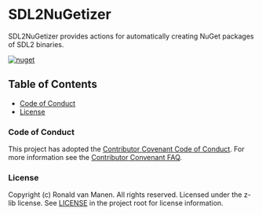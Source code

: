 # SDL2NuGetizer

SDL2NuGetizer provides actions for automatically creating NuGet packages of SDL2 binaries.

[![nuget](https://github.com/ronaldvanmanen/SDL2NuGetizer/actions/workflows/nugetize-sdl2.yml/badge.svg)](https://github.com/ronaldvanmanen/SDL2NuGetizer/actions/workflows/nugetize-sdl2.yml)

## Table of Contents

* [Code of Conduct](#code-of-conduct)
* [License](#license)

### Code of Conduct

This project has adopted the [Contributor Covenant Code of Conduct](https://www.contributor-covenant.org/version/2/0/code_of_conduct/). For more information see the [Contributor Convenant FAQ](https://www.contributor-covenant.org/faq/).

### License

Copyright (c) Ronald van Manen. All rights reserved.
Licensed under the z-lib license.
See [LICENSE](LICENSE) in the project root for license information.
